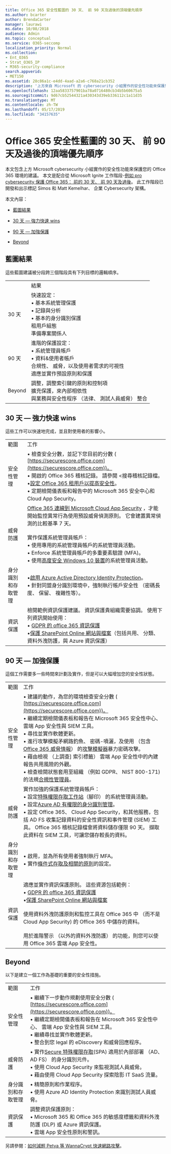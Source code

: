 ```yaml
---
title: Office 365 安全性藍圖的 30 天、 前 90 天及過後的頂端優先順序
ms.author: bcarter
author: BrendaCarter
manager: laurawi
ms.date: 10/08/2018
audience: Admin
ms.topic: conceptual
ms.service: O365-seccomp
localization_priority: Normal
ms.collection:
- Ent_O365
- Strat_O365_IP
- M365-security-compliance
search.appverid:
- MET150
ms.assetid: 28c86a1c-e4dd-4aad-a2a6-c768a21cb352
description: '上方來自 Microsoft 的 cybersecurity 小組實作的安全性功能來保護您的 Office 365 環境的建議。 '
ms.openlocfilehash: 12aa5833757901ba78a0716480cb34b5b60675a5
ms.sourcegitcommit: 9d67cb52544321a430343d39eb336112c1a11d35
ms.translationtype: MT
ms.contentlocale: zh-TW
ms.lasthandoff: 05/17/2019
ms.locfileid: "34157635"
---
```

# <a name="office-365-security-roadmap---top-priorities-for-the-first-30-days-90-days-and-beyond"></a>Office 365 安全性藍圖的 30 天、 前 90 天及過後的頂端優先順序

本文包含上方 Microsoft cybersecurity 小組實作的安全性功能來保護您的 Office 365 環境的建議。 本文是配合從 Microsoft Ignite 工作階段-[例如 pro cybersecurity 保護 Office 365： 前的 30 天、 前 90 天及過後](https://www.youtube.com/watch?v=luignzNyR-o)。 此工作階段已開發和出示標記 Simos 和 Matt Kemelhar、 企業 Cybersecurity 架構。
  
本文內容：
  
- [藍圖結果](security-roadmap.md#Roadmap)
    
- [30 天 — 強力快速 wins](security-roadmap.md#Thirdaydays)
    
- [90 天 — 加強保護](security-roadmap.md#Ninetydays)
    
- [Beyond](security-roadmap.md#Beyond)
    
## <a name="roadmap-outcomes"></a>藍圖結果
<a name="Roadmap"> </a>

這些藍圖建議被分段跨三個階段具有下列目標的邏輯順序。

|||
|:-----|:-----|
| |結果
|30 天|快速設定：  <br/> • 基本系統管理保護  <br/> • 記錄與分析  <br/> • 基本的身分識別保護  <br/> 租用戶組態  <br/>  準備專案關係人  <br/> |
|90 天|進階的保護設定：  <br/> • 系統管理員帳戶  <br/>  • 資料&amp;使用者帳戶  <br/>  合規性、 威脅，以及使用者需求的可視性  <br/>  適應並實作預設原則和保護  <br/> |
|Beyond|調整，調整索引鍵的原則和控制項  <br/> 擴充保護，來內部相依性  <br/> 與業務與安全性程序 （法律、 測試人員威脅） 整合  <br/> |
  

   
## <a name="30-days--powerful-quick-wins"></a>30 天 — 強力快速 wins
<a name="Thirdaydays"> </a>

這些工作可以快速地完成，並且對使用者的影響小。
  
|||
|:-----|:-----|
|範圍  <br/> |工作  <br/> |
|安全性管理  <br/> |• 檢查安全分數，並記下您目前的分數 ( [https://securescore.office.com](https://securescore.office.com))。  <br/>  • 開啟的 Office 365 稽核記錄。 請參閱 <<c0>搜尋稽核記錄檔。  <br/> •[設定 Office 365 租用戶以提高安全性](tenant-wide-setup-for-increased-security.md)。  <br/>  • 定期檢閱儀表板和報告中的 Microsoft 365 安全中心和 Cloud App Security。  <br/> |
|威脅防護  <br/> |[Office 365 連線到 Microsoft Cloud App Security](https://docs.microsoft.com/cloud-app-security/connect-office-365-to-microsoft-cloud-app-security) ，才能開始監控異常行為使用預設威脅偵測原則。 它會建置異常偵測的比較基準 7 天。  <br><br/>  實作保護系統管理員帳戶：  <br/> • 使用專用的系統管理員帳戶的系統管理員活動。  <br/>  • Enforce 系統管理員帳戶的多重要素驗證 (MFA)。  <br/>  • 使用[高度安全 Windows 10 裝置](https://docs.microsoft.com/windows-hardware/design/device-experiences/oem-highly-secure)的系統管理員活動。  <br/> |
|身分識別和存取管理  <br/> |•[啟用 Azure Active Directory Identity Protection](https://docs.microsoft.com/azure/active-directory/active-directory-identityprotection-enable)。  <br/> • 針對同盟身分識別環境中，強制執行帳戶安全性 （密碼長度、 保留、 複雜性等）。  <br/> |
|資訊保護  <br/> | 檢閱範例資訊保護建議。 資訊保護貴組織需要協調。 使用下列資訊開始使用：  <br/> • [GDPR 的 office 365 資訊保護](http://aka.ms/o365gdpr) <br/> •[保護 SharePoint Online 網站與檔案](https://docs.microsoft.com/Office365/enterprise/secure-sharepoint-online-sites-and-files)（包括共用、 分類、 資料外洩防護，與 Azure 資訊保護）  <br/> |
   
## <a name="90-days--enhanced-protections"></a>90 天 — 加強保護
<a name="Ninetydays"> </a>

這個工作需要多一些時間來計劃及實作，但是可以大幅增加您的安全性狀態。 
  
|||
|:-----|:-----|
|範圍  <br/> |工作  <br/> |
|安全性管理  <br/> | • 建議的動作，為您的環境檢查安全分數 ( [https://securescore.office.com](https://securescore.office.com))。  <br/>  • 繼續定期檢閱儀表板和報告在 Microsoft 365 安全性中心、 雲端 App 安全性與 SIEM 工具。  <br/>  • 尋找並實作軟體更新。  <br/>  • 進行攻擊模擬矛網路釣魚、 密碼-噴灑，及使用 （包含[Office 365 威脅情報](office-365-ti.md)） 的[攻擊模擬器](https://support.office.com/article/attack-simulator-office-365-da5845db-c578-4a41-b2cb-5a09689a551b)暴力密碼攻擊。  <br/>  • 藉由檢視 （上調查] 索引標籤） 雲端 App 安全性中的內建報告共用風險的外觀。  <br/>  • 檢查檢閱狀態套用至組織 （例如 GDPR、 NIST 800-171) 的法規[合規性管理員](meet-data-protection-and-regulatory-reqs-using-microsoft-cloud.md)。  <br/> |
|威脅防護  <br/> | 實作加強的保護系統管理員帳戶：  <br/>  • 設定[特殊權限存取工作站](https://docs.microsoft.com/windows-server/identity/securing-privileged-access/privileged-access-workstations)（腳印） 的系統管理員活動。  <br/>  • 設定[Azure AD 有權限的身分識別管理](https://docs.microsoft.com/azure/active-directory/active-directory-privileged-identity-management-configure)。  <br/>  • 設定 Office 365、 Cloud App Security，和其他服務，包括 AD FS 收集記錄資料的安全性資訊和事件管理 (SIEM) 工具。 Office 365 稽核記錄檔會將資料儲存僅限 90 天。 擷取此資料在 SIEM 工具，可讓您儲存較長的資料。  <br/> |
|身分識別和存取管理  <br/> | • 啟用，並為所有使用者強制執行 MFA。  <br/>  • 實作[條件式存取及相關的原則](https://docs.microsoft.com/en-us/microsoft-365/enterprise/microsoft-365-policies-configurations)的設定。 |
|資訊保護  <br/> | 適應並實作資訊保護原則。 這些資源包括範例：  <br/> • [GDPR 的 office 365 資訊保護](http://aka.ms/o365gdpr) <br/> •[保護 SharePoint Online 網站與檔案](https://docs.microsoft.com/Office365/enterprise/secure-sharepoint-online-sites-and-files) <br/> <br> 使用資料外洩防護原則和監控工具在 Office 365 中 （而不是 Cloud App Security) 的 Office 365 中儲存的資料。 <br><br>用於進階警示 （以外的資料外洩防護） 的功能，則您可以使用 Office 365 雲端 App 安全性。  <br/> |
   
## <a name="beyond"></a>Beyond
<a name="Beyond"> </a>

以下是建立一個工作為基礎的重要的安全性措施。 
  
|||
|:-----|:-----|
|範圍  <br/> |工作  <br/> |
|安全性管理  <br/> |• 繼續下一步動作規劃使用安全分數 ( [https://securescore.office.com](https://securescore.office.com))。  <br/>  • 繼續定期檢閱儀表板和報告在 Microsoft 365 安全性中心、 雲端 App 安全性與 SIEM 工具。  <br/>  • 繼續尋找並實作軟體更新。  <br/>  • 整合到您 legal 的 eDiscovery 和威脅回應程序。  <br/> |
|威脅防護  <br/> | • 實作[Secure 特殊權限存取](https://docs.microsoft.com/windows-server/identity/securing-privileged-access/securing-privileged-access)(SPA) 適用於內部部署 （AD、 AD FS） 的身分識別元件。  <br/>  • 使用 Cloud App Security 來監視測試人員威脅。  <br/>  • 藉由使用 Cloud App Security 探索陰影 IT SaaS 流量。  <br/> |
|身分識別和存取管理  <br/> | • 精簡原則和作業程序。  <br/>  • 使用 Azure AD Identity Protection 來識別測試人員威脅。  |
|資訊保護  <br/> | 調整資訊保護原則：  <br/>  • Microsoft 365 和 Office 365 的敏感度標籤和資料外洩防護 (DLP) 或 Azure 資訊保護。  <br/>  • 雲端 App 安全性原則和警訊。  <br/> |
   
另請參閱：[如何減輕 Petya 等 WannaCrypt 快速網路攻擊](https://cloudblogs.microsoft.com/microsoftsecure/2018/02/21/how-to-mitigate-rapid-cyberattacks-such-as-petya-and-wannacrypt/)。 
  

